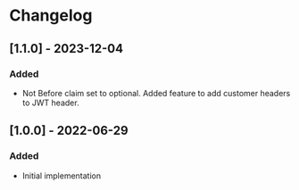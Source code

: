 # Changelog

## [1.1.0] - 2023-12-04
### Added
- Not Before claim set to optional. Added feature to add customer headers to JWT header.

## [1.0.0] - 2022-06-29
### Added
- Initial implementation
